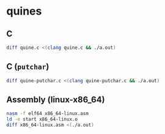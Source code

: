# quines

## C

```sh
diff quine.c <(clang quine.c && ./a.out)
```

## C (`putchar`)

```sh
diff quine-putchar.c <(clang quine-putchar.c && ./a.out)
```

## Assembly (linux-x86_64)

```sh
nasm -f elf64 x86_64-linux.asm
ld -e start x86_64-linux.o
diff x86_64-linux.asm <(./a.out)
```
